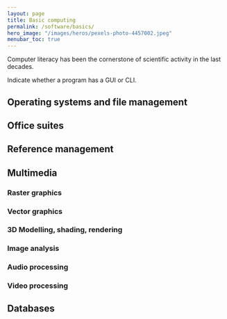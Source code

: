 ```yaml
---
layout: page
title: Basic computing 
permalink: /software/basics/
hero_image: "/images/heros/pexels-photo-4457002.jpeg"
menubar_toc: true
---
```


Computer literacy has been the cornerstone of scientific activity in the last decades.

Indicate whether a program has a GUI or CLI. 

## Operating systems and file management

## Office suites 

## Reference management

## Multimedia 

### Raster graphics 

### Vector graphics

### 3D Modelling, shading, rendering 

### Image analysis

### Audio processing

### Video processing

## Databases


